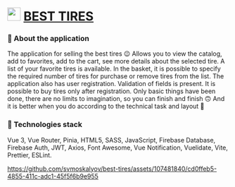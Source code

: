 # <img src="https://github.com/svmoskalyov/best-tires/assets/107481840/82c3ddc6-9a18-4f14-9994-bf9eb700774a" width="30" height="30"> [BEST TIRES](https://best-tires.vercel.app/)

### 📝 About the application
The application for selling the best tires 😉 Allows you to view the catalog, add to favorites, add to the cart, see more details about the selected tire. A list of your favorite tires is available. In the basket, it is possible to specify the required number of tires for purchase or remove tires from the list. The application also has user registration. Validation of fields is present. It is possible to buy tires only after registration.
Only basic things have been done, there are no limits to imagination, so you can finish and finish 🙃
And it is better when you do according to the technical task and layout 🙂

### 🧰 Technologies stack 
Vue 3, Vue Router, Pinia, HTML5, SASS, JavaScript, Firebase Database, Firebase Auth, JWT, Axios, Font Awesome, Vue Notification, Vuelidate, Vite, Prettier, ESLint.

https://github.com/svmoskalyov/best-tires/assets/107481840/cd0ffeb5-4855-411c-adc1-45f5f6b9e955
